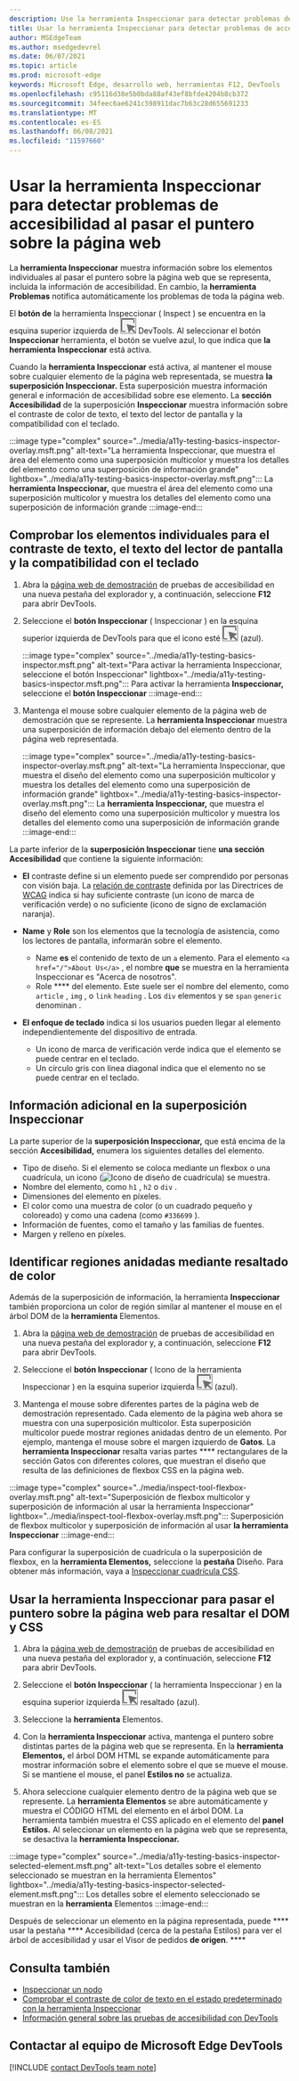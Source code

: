 ```yaml
---
description: Use la herramienta Inspeccionar para detectar problemas de accesibilidad al pasar el mouse sobre la página web.
title: Usar la herramienta Inspeccionar para detectar problemas de accesibilidad al pasar el puntero sobre la página web
author: MSEdgeTeam
ms.author: msedgedevrel
ms.date: 06/07/2021
ms.topic: article
ms.prod: microsoft-edge
keywords: Microsoft Edge, desarrollo web, herramientas F12, DevTools
ms.openlocfilehash: c95116d38e5b0bda88af43ef8bfde4204b8cb372
ms.sourcegitcommit: 34feec6ae6241c598911dac7b63c28d655691233
ms.translationtype: MT
ms.contentlocale: es-ES
ms.lasthandoff: 06/08/2021
ms.locfileid: "11597660"
---
```

# <a name="use-the-inspect-tool-to-detect-accessibility-issues-by-hovering-over-the-webpage"></a>Usar la herramienta Inspeccionar para detectar problemas de accesibilidad al pasar el puntero sobre la página web

La **herramienta Inspeccionar** muestra información sobre los elementos individuales al pasar el puntero sobre la página web que se representa, incluida la información de accesibilidad.
En cambio, la **herramienta Problemas** notifica automáticamente los problemas de toda la página web.

El **botón de** la herramienta Inspeccionar \( Inspect \) se encuentra en la esquina superior izquierda de ![ ](../media/inspect-icon.msft.png) DevTools.  Al seleccionar el botón **Inspeccionar** herramienta, el botón se vuelve azul, lo que indica que **la herramienta Inspeccionar** está activa.

Cuando la **herramienta Inspeccionar** está activa, al mantener el mouse sobre cualquier elemento de la página web representada, se muestra **la superposición Inspeccionar.** Esta superposición muestra información general e información de accesibilidad sobre ese elemento.  La **sección Accesibilidad** de la superposición **Inspeccionar** muestra información sobre el contraste de color de texto, el texto del lector de pantalla y la compatibilidad con el teclado.

:::image type="complex" source="../media/a11y-testing-basics-inspector-overlay.msft.png" alt-text="La herramienta Inspeccionar, que muestra el área del elemento como una superposición multicolor y muestra los detalles del elemento como una superposición de información grande" lightbox="../media/a11y-testing-basics-inspector-overlay.msft.png":::
    La **herramienta Inspeccionar,** que muestra el área del elemento como una superposición multicolor y muestra los detalles del elemento como una superposición de información grande
:::image-end:::


## <a name="check-individual-elements-for-text-contrast-screen-reader-text-and-keyboard-support"></a>Comprobar los elementos individuales para el contraste de texto, el texto del lector de pantalla y la compatibilidad con el teclado

<!-- Inspect tool: Accessibility section of overlay -->

1.  Abra la [página web de demostración][DevToolsA11yErrorsDemopage] de pruebas de accesibilidad en una nueva pestaña del explorador y, a continuación, seleccione **F12** para abrir DevTools.

1.  Seleccione el **botón Inspeccionar** \( Inspeccionar \) en la esquina superior izquierda de DevTools para que el icono esté ![ resaltado ](../media/inspect-icon.msft.png) (azul).

    :::image type="complex" source="../media/a11y-testing-basics-inspector.msft.png" alt-text="Para activar la herramienta Inspeccionar, seleccione el botón Inspeccionar" lightbox="../media/a11y-testing-basics-inspector.msft.png":::
        Para activar la herramienta **Inspeccionar,** seleccione el **botón Inspeccionar**
    :::image-end:::

1.  Mantenga el mouse sobre cualquier elemento de la página web de demostración que se represente.  La **herramienta Inspeccionar** muestra una superposición de información debajo del elemento dentro de la página web representada.

    :::image type="complex" source="../media/a11y-testing-basics-inspector-overlay.msft.png" alt-text="La herramienta Inspeccionar, que muestra el diseño del elemento como una superposición multicolor y muestra los detalles del elemento como una superposición de información grande" lightbox="../media/a11y-testing-basics-inspector-overlay.msft.png":::
        La **herramienta Inspeccionar,** que muestra el diseño del elemento como una superposición multicolor y muestra los detalles del elemento como una superposición de información grande
    :::image-end:::

La parte inferior de la **superposición Inspeccionar** tiene **una sección Accesibilidad** que contiene la siguiente información:

*   **El** contraste define si un elemento puede ser comprendido por personas con visión baja.  La [relación de contraste][W3CContrastRatio] definida por las Directrices de [WCAG][WCAG] indica si hay suficiente contraste (un icono de marca de verificación verde) o no suficiente (icono de signo de exclamación naranja).

*   **Name** y **Role** son los elementos que la tecnología de asistencia, como los lectores de pantalla, informarán sobre el elemento.
    *   Name **es** el contenido de texto de un `a` elemento.  Para el elemento `<a href="/">About Us</a>` , el nombre **que** se muestra en la herramienta Inspeccionar es "Acerca de nosotros".
    *   Role **** del elemento.  Este suele ser el nombre del elemento, como `article` , `img` , o `link` `heading` .  Los `div` elementos y se `span` `generic` denominan .

*   **El enfoque de teclado** indica si los usuarios pueden llegar al elemento independientemente del dispositivo de entrada.
    *   Un icono de marca de verificación verde indica que el elemento se puede centrar en el teclado.
    *   Un círculo gris con línea diagonal indica que el elemento no se puede centrar en el teclado.


## <a name="additional-information-in-the-inspect-overlay"></a>Información adicional en la superposición Inspeccionar

<!-- general info about the Inspect tool, not particularly focused on accessibility -->

La parte superior de la **superposición Inspeccionar,** que está encima de la sección **Accesibilidad,** enumera los siguientes detalles del elemento.

*   Tipo de diseño. Si el elemento se coloca mediante un flexbox o una cuadrícula, un icono \(![Icono de diseño de cuadrícula](../media/grid-icon.msft.png)\) se muestra.
*   Nombre del elemento, como `h1` , `h2` o `div` .
*   Dimensiones del elemento en píxeles.
*   El color como una muestra de color (o un cuadrado pequeño y coloreado) y como una cadena (como `#336699` ).
*   Información de fuentes, como el tamaño y las familias de fuentes.
*   Margen y relleno en píxeles.


## <a name="identify-nested-regions-using-color-highlighting"></a>Identificar regiones anidadas mediante resaltado de color 

<!-- general info about the Inspect tool, not particularly focused on accessibility -->

Además de la superposición de información, la herramienta **Inspeccionar** también proporciona un color de región similar al mantener el mouse en el árbol DOM de la **herramienta** Elementos.

1.  Abra la [página web de demostración][DevToolsA11yErrorsDemopage] de pruebas de accesibilidad en una nueva pestaña del explorador y, a continuación, seleccione **F12** para abrir DevTools.

1.  Seleccione el **botón Inspeccionar** \( Icono de la herramienta Inspeccionar \) en la esquina superior izquierda ![ de DevTools, de modo que el botón esté resaltado ](../media/inspect-icon.msft.png) (azul).

1.  Mantenga el mouse sobre diferentes partes de la página web de demostración representado.  Cada elemento de la página web ahora se muestra con una superposición multicolor. Esta superposición multicolor puede mostrar regiones anidadas dentro de un elemento. Por ejemplo, mantenga el mouse sobre el margen izquierdo de **Gatos**.  La **herramienta Inspeccionar** resalta varias partes **** rectangulares de la sección Gatos con diferentes colores, que muestran el diseño que resulta de las definiciones de flexbox CSS en la página web.

:::image type="complex" source="../media/inspect-tool-flexbox-overlay.msft.png" alt-text="Superposición de flexbox multicolor y superposición de información al usar la herramienta Inspeccionar" lightbox="../media/inspect-tool-flexbox-overlay.msft.png":::
    Superposición de flexbox multicolor y superposición de información al usar **la herramienta Inspeccionar**
:::image-end:::

Para configurar la superposición de cuadrícula o la superposición de flexbox, en la **herramienta Elementos,** seleccione la **pestaña** Diseño.  Para obtener más información, vaya a [Inspeccionar cuadrícula CSS](..\css\grid.md).


## <a name="use-the-inspect-tool-to-hover-over-the-webpage-to-highlight-the-dom-and-css"></a>Usar la herramienta Inspeccionar para pasar el puntero sobre la página web para resaltar el DOM y CSS

<!-- general info about the Inspect tool, not particularly focused on accessibility -->

1.  Abra la [página web de demostración][DevToolsA11yErrorsDemopage] de pruebas de accesibilidad en una nueva pestaña del explorador y, a continuación, seleccione **F12** para abrir DevTools.

1.  Seleccione el **botón Inspeccionar** \( la herramienta Inspeccionar \) en la esquina superior izquierda ![ de DevTools, de modo que el botón esté ](../media/inspect-icon.msft.png) resaltado (azul).

1.  Seleccione la **herramienta** Elementos.

1.  Con la **herramienta Inspeccionar** activa, mantenga el puntero sobre distintas partes de la página web que se representa.  En la **herramienta Elementos,** el árbol DOM HTML se expande automáticamente para mostrar información sobre el elemento sobre el que se mueve el mouse.  Si se mantiene el mouse, el panel **Estilos no** se actualiza.

1.  Ahora seleccione cualquier elemento dentro de la página web que se represente.  La **herramienta Elementos** se abre automáticamente y muestra el CÓDIGO HTML del elemento en el árbol DOM. La herramienta también muestra el CSS aplicado en el elemento del **panel Estilos.**  Al seleccionar un elemento en la página web que se representa, se desactiva la **herramienta Inspeccionar.**

:::image type="complex" source="../media/a11y-testing-basics-inspector-selected-element.msft.png" alt-text="Los detalles sobre el elemento seleccionado se muestran en la herramienta Elementos" lightbox="../media/a11y-testing-basics-inspector-selected-element.msft.png":::
    Los detalles sobre el elemento seleccionado se muestran en la **herramienta** Elementos
:::image-end:::

Después de seleccionar un elemento en la página representada, puede **** usar la pestaña **** Accesibilidad (cerca de la pestaña Estilos) para ver el árbol de accesibilidad y usar el Visor de pedidos **de origen**. ****


## <a name="see-also"></a>Consulta también

*  [Inspeccionar un nodo](../dom/index.md#inspect-a-node)
*  [Comprobar el contraste de color de texto en el estado predeterminado con la herramienta Inspeccionar](test-inspect-text-contrast.md)
*  [Información general sobre las pruebas de accesibilidad con DevTools](accessibility-testing-in-devtools.md)


## <a name="getting-in-touch-with-the-microsoft-edge-devtools-team"></a>Contactar al equipo de Microsoft Edge DevTools  

[!INCLUDE [contact DevTools team note](../includes/contact-devtools-team-note.md)]  


<!-- links -->
[DevToolsA11yErrorsDemopage]: https://microsoftedge.github.io/DevToolsSamples/a11y-testing/page-with-errors.html "Página web de demostración de pruebas de accesibilidad | GitHub"
[W3CContrastRatio]: https://www.w3.org/TR/WCAG21/#dfn-contrast-ratio "relación de contraste | W3C"
[WCAG]: https://www.w3.org/TR/WCAG21/ "Directrices de accesibilidad de contenido web | W3C"
